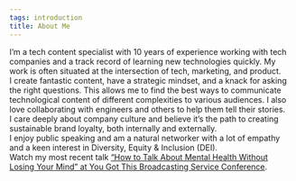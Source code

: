 ```yaml
---
tags: introduction
title: About Me
---
```


I’m a tech content specialist with 10 years of experience working with tech companies and a track record of learning new technologies quickly. My work is often situated at the intersection of tech, marketing, and product.
<br>I create fantastic content, have a strategic mindset, and a knack for asking the right questions. This allows me to find the best ways to communicate technological content of different complexities to various audiences. I also love collaborating with engineers and others to help them tell their stories.
<br>I care deeply about company culture and believe it’s the path to creating sustainable brand loyalty, both internally and externally.
<br>I enjoy public speaking and am a natural networker with a lot of empathy and a keen interest in Diversity, Equity & Inclusion (DEI).
<br>Watch my most recent talk [“How to Talk About Mental Health Without Losing Your Mind” at You Got This Broadcasting Service Conference](https://yougotthis.io/library/talk-about-mental-health-combat-stigma).